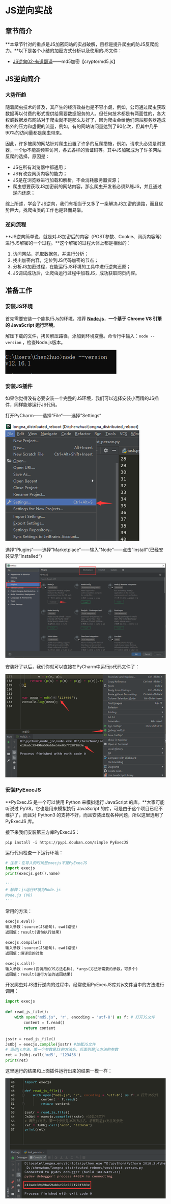 # JS逆向实战

## 章节简介

**本章节针对的重点是JS加密网站的实战破解，目标是提升爬虫的防JS反爬能力。**以下是各个小结的加密方式分析以及使用的JS文件：

- [JS逆向02-有道翻译](JS逆向02-有道翻译.md)——md5加密【crypto/md5.js】

## JS逆向简介

### 大势所趋

随着爬虫技术的普及，其产生的经济效益也是不容小觑，例如，公司通过爬虫获取数据再以付费的形式提供给需要数据服务的人。但任何技术都是有两面性的，各大权威数据发布网站对于爬虫就不是那么友好了，因为爬虫会给他们网站服务器造成格外的压力和虚假的流量，例如，有的网站访问量达到了90亿次，但其中几乎90%的访问量都是爬虫带来。

因此，许多被爬的网站针对爬虫设置了许多的反爬措施，例如，请求头必须是浏览器，一个ip不能高频率访问，各式各样的验证码等。其中JS加密成为了许多网站反爬的选择，原因是：

- JS在所有浏览器中都通用；
- JS有改变网页内容的能力；
- JS是在浏览器进行加载和解析，不会消耗服务器资源；
- 爬虫想要获取JS加密前的网站内容，那么爬虫开发者必须熟练JS，并且通过逆向还原；

综上所述，学会了JS逆向，我们有相当于又多了一条解决JS加密的道路，而且优势巨大，找爬虫类的工作也是轻而易举。

### 逆向流程

**JS逆向简单说，就是对JS加密后的内容（POST参数、Cookie、网页内容等）进行JS解密的一个过程。**这个解密的过程大体上都是相似的：

1. 访问网站，抓取数据包，并进行分析；
2. 找出加密内容，定位到JS代码加密的节点；
3. 分析JS加密过程，在能运行JS环境的工具中进行逆向还原；
4. JS调试成功后，让爬虫运行过程中加载JS，成功获取网页内容。

## 准备工作

### 安装JS环境

首先需要安装一个能执行Js的环境，推荐 [**Node.js**](https://nodejs.org/en/download/)，**一个基于 Chrome V8 引擎的 JavaScript 运行环境**。

解压下载的文件，拷贝解压路径，添加到环境变量。命令行中输入：`node --version` ，检查Node.js版本。

![QQ截图20200323224413](image/QQ截图20200323224413.png)

### 安装JS插件

如果你觉得没有必要安装一个完整的JS环境，我们可以选择安装小而精的JS插件，同样能够运行JS代码。

打开PyCharm——选择”File“——选择”Settings“

![QQ截图20210902175259](image/QQ截图20210902175259.png)

选择”Plugins“——选择”Marketplace“——输入”Node“——点击”Install“（已经安装显示”Installed“）

![QQ截图20210902180439](image/QQ截图20210902180439.png)

安装好了以后，我们你就可以直接在PyCharm中运行js代码文件了：

![QQ截图20210902182519](image/QQ截图20210902182519.png)

### 安装PyExecJS

**PyExecJS 是一个可以使用 Python 来模拟运行 JavaScript 的库。**大家可能听说过 PyV8，它也是用来模拟执行 JavaScript 的库，可是由于这个项目已经不维护了，而且对 Python3 的支持不好，而且安装出现各种问题，所以这里选用了 PyExecJS 库。

接下来我们安装第三方库PyExecJS：

```
pip install -i https://pypi.douban.com/simple PyExecJS
```

运行代码检查一下运行环境：

```python
# 注意：在导入的时候是execjs不是PyExecJS
import execjs
print(execjs.get().name)

'''
# 解释：js运行环境为Node.js
Node.js (V8)
'''
```

常用的方法：

```
execjs.eval()
输入参数：source(JS语句)、cwd(路径)
返回值：result(语句执行结果)

execjs.compile()
输入参数：source(JS语句)、cwd(路径)
返回值：编译后的对象

execjs.call()
输入参数：name(要调用的JS方法名称)、*args(方法所需要的参数，可多个)
返回值：result(运行方法的返回结果)
```

开发爬虫对JS进行逆向的过程中，经常使用PyExecJS库对js文件当中的方法进行调用：

```python
import execjs

def read_js_file():
    with open("md5.js", 'r', encoding = 'utf-8') as f: # 打开JS文件
        content = f.read()
        return content

jsstr = read_js_file()
JsObj = execjs.compile(jsstr) #加载JS文件
# 调用js方法，第一个参数是JS的方法名，后面则是js方法的参数
ret = JsObj.call('md5', '123456')
print(ret)
```

这里运行的结果和上面插件运行出来的结果一模一样：

![QQ截图20210902183417](image/QQ截图20210902183417.png)